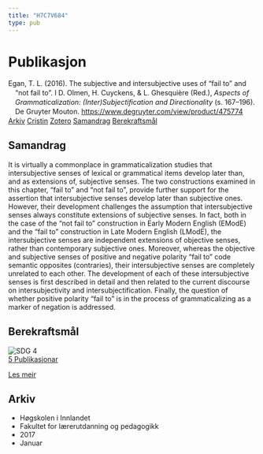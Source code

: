 ```yaml
---
title: "H7C7V684"
type: pub
---
```

<h1>Publikasjon</h1>
<article id="csl-bib-container-H7C7V684" class="csl-bib-container">
  <div class="csl-bib-body" style="line-height: 1.35; padding-left: 1em; text-indent:-1em;">
  <div class="csl-entry">Egan, T. L. (2016). The subjective and intersubjective uses of &#x201C;fail to&#x201D; and &#x201C;not fail to&#x201D;. I D. Olmen, H. Cuyckens, &amp; L. Ghesqui&#xE8;re (Red.), <i>Aspects of Grammaticalization: (Inter)Subjectification and Directionality</i> (s. 167&#x2013;196). De Gruyter Mouton. <a href="https://www.degruyter.com/view/product/475774">https://www.degruyter.com/view/product/475774</a></div>
</div>
  <div class="csl-bib-buttons">
    <a href="#taxonomy-article-H7C7V684" class="csl-bib-button">Arkiv</a>
    <a href="https://app.cristin.no/results/show.jsf?id=1422027" alt="Cristin URL" class="csl-bib-button">Cristin</a>
    <a href="http://zotero.org/groups/5402882/items/H7C7V684" alt="Zotero URL" class="csl-bib-button">Zotero</a>
    <a href="#abstract-article-H7C7V684" class="csl-bib-button">Samandrag</a>
    <a href="#sdg-article-H7C7V684" class="csl-bib-button">Berekraftsmål</a>
  </div>
  <div id="csl-bib-meta-container-H7C7V684"></div>
</article>
<div id="csl-bib-meta-H7C7V684" class="csl-bib-meta">
  <article id="abstract-article-H7C7V684" class="abstract-article">
    <h1>Samandrag</h1>
    It is virtually a commonplace in grammaticalization studies that intersubjective senses of lexical or grammatical items develop later than, and as extensions of, subjective senses. The two constructions examined in this chapter, “fail to” and “not fail to”, provide further support for the assertion that intersubjective senses develop later than subjective ones. However, their development challenges the assumption that intersubjective senses always constitute extensions of subjective senses. In fact, both in the case of the “not fail to” construction in Early Modern English (EModE) and the “fail to” construction in Late Modern English (LModE), the intersubjective senses are independent extensions of objective senses, rather than contemporary subjective ones. Moreover, whereas the objective and subjective senses of positive and negative polarity “fail to” code semantic opposites (contraries), their intersubjective senses are completely unrelated to each other. The development of each of these intersubjective senses is first described in detail and then related to the current discourse on intersubjectivity and intersubjectification. Finally, the question of whether positive polarity “fail to” is in the process of grammaticalizing as a marker of negation is addressed.
  </article>
  <article id="sdg-article-H7C7V684" class="sdg-article">
    <h1>Berekraftsmål</h1>
    <div class="sdg-container"><div id="sdg4" class="sdg"> <img src="{{< params subfolder >}}images/sdg/sdg04_no.png" class="image" alt="SDG 4"> <div class="sdg-overlay"> <a href="{{< params subfolder >}}no/archive/?sdg=4#archive" class="sdg-publication-count"><span>5</span> Publikasjonar</a> <p><a href="NA" class="sdg-read-more">Les meir</a></p> </div> </div></div>
  </article>
  <article id="taxonomy-article-H7C7V684" class="taxonomy-article">
    <h1>Arkiv</h1>
    <ul>
      <li>Høgskolen i Innlandet</li>
      <li>Fakultet for lærerutdanning og pedagogikk</li>
      <li>2017</li>
      <li>Januar</li>
    </ul>
  </article>
</div>
